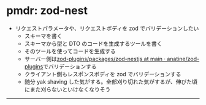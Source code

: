 # pmdr: zod-nest

- リクエストパラメータや、リクエストボディを zod でバリデーションしたい
  - スキーマを書く
  - スキーマから型と DTO のコードを生成するツールを書く
  - そのツールを使ってコードを生成する
  - サーバー側は[zod\-plugins/packages/zod\-nestjs at main · anatine/zod\-plugins](https://github.com/anatine/zod-plugins/tree/main/packages/zod-nestjs)でバリデーションする
  - クライアント側もレスポンスボディを zod でバリデーションする
  - 随分 yak shaving した気がする。全部刈り切れた気がするが、伸びた頃にまた刈らないといけなくなりそう

---
